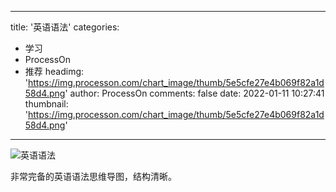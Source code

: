 
---
title: '英语语法'
categories: 
 - 学习
 - ProcessOn
 - 推荐
headimg: 'https://img.processon.com/chart_image/thumb/5e5cfe27e4b069f82a1d58d4.png'
author: ProcessOn
comments: false
date: 2022-01-11 10:27:41
thumbnail: 'https://img.processon.com/chart_image/thumb/5e5cfe27e4b069f82a1d58d4.png'
---

<div>   
<img class="thumb" alt="英语语法" src="https://img.processon.com/chart_image/thumb/5e5cfe27e4b069f82a1d58d4.png" referrerpolicy="no-referrer">
<p>非常完备的英语语法思维导图，结构清晰。</p>  
</div>
            